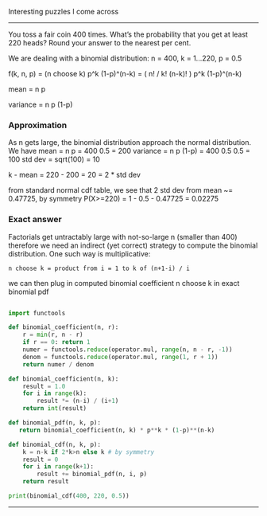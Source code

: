 
Interesting puzzles I come across

***

You toss a fair coin 400 times. What’s the probability that you get at least 220 heads?
Round your answer to the nearest per cent.

We are dealing with a binomial distribution: n = 400, k = 1...220, p = 0.5

f(k, n, p) = (n choose k) p^k (1-p)^(n-k) = ( n! / k! (n-k)! ) p^k (1-p)^(n-k)

mean = n p

variance = n p (1-p)

### Approximation

As n gets large, the binomial distribution approach the normal distribution.
We have mean     = n p = 400 0.5 = 200
        variance = n p (1-p) = 400 0.5 0.5 = 100
        std dev  = sqrt(100) = 10

k - mean = 220 - 200 = 20 = 2 * std dev

from standard normal cdf table, we see that 2 std dev from mean ~= 0.47725,
by symmetry P(X>=220) = 1 - 0.5 - 0.47725 = 0.02275

### Exact answer

Factorials get untractably large with not-so-large n (smaller than 400)
therefore we need an indirect (yet correct) strategy to compute the binomial
distribution. One such way is multiplicative:

    n choose k = product from i = 1 to k of (n+1-i) / i

we can then plug in computed binomial coefficient n choose k in exact binomial pdf

```python

import functools

def binomial_coefficient(n, r):
    r = min(r, n - r)
    if r == 0: return 1
    numer = functools.reduce(operator.mul, range(n, n - r, -1))
    denom = functools.reduce(operator.mul, range(1, r + 1))
    return numer / denom

def binomial_coefficient(n, k):
    result = 1.0
    for i in range(k):
        result *= (n-i) / (i+1)
    return int(result)

def binomial_pdf(n, k, p):
   return binomial_coefficient(n, k) * p**k * (1-p)**(n-k)

def binomial_cdf(n, k, p):
    k = n-k if 2*k>n else k # by symmetry
    result = 0
    for i in range(k+1):
        result += binomial_pdf(n, i, p)
    return result

print(binomial_cdf(400, 220, 0.5))

```

***

